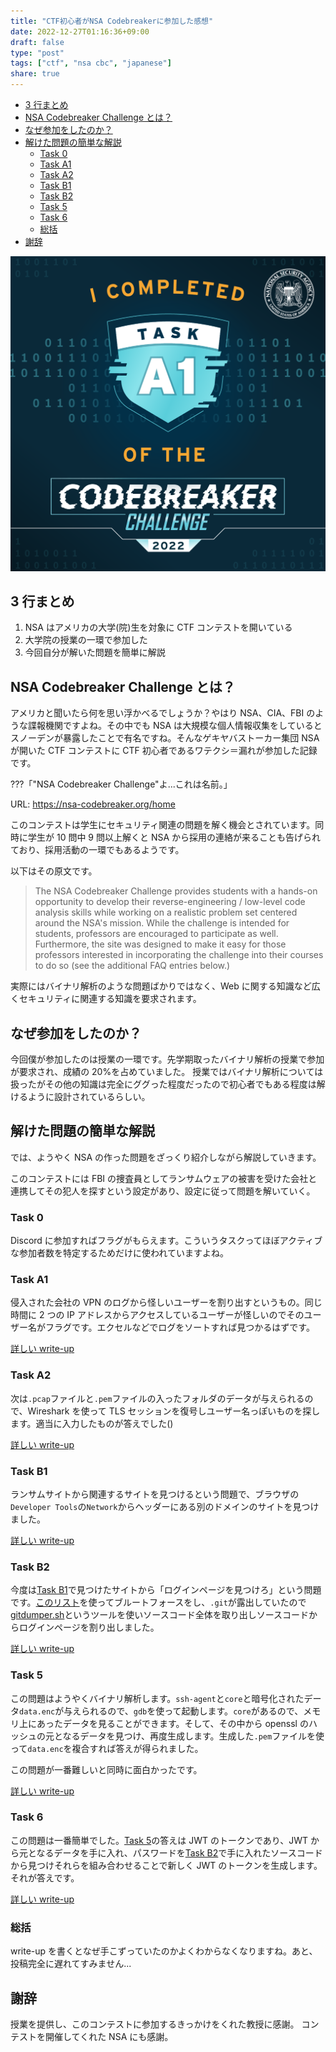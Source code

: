 ```yaml
---
title: "CTF初心者がNSA Codebreakerに参加した感想"
date: 2022-12-27T01:16:36+09:00
draft: false
type: "post"
tags: ["ctf", "nsa cbc", "japanese"]
share: true
---
```


- [3 行まとめ](#3行まとめ)
- [NSA Codebreaker Challenge とは？](#nsa-codebreaker-challenge-とは)
- [なぜ参加をしたのか？](#なぜ参加をしたのか)
- [解けた問題の簡単な解説](#解けた問題の簡単な解説)
  - [Task 0](#task-0)
  - [Task A1](#task-a1)
  - [Task A2](#task-a2)
  - [Task B1](#task-b1)
  - [Task B2](#task-b2)
  - [Task 5](#task-5)
  - [Task 6](#task-6)
  - [総括](#総括)
- [謝辞](#謝辞)

![badge](/images/badgea1.png)

## 3 行まとめ

1. NSA はアメリカの大学(院)生を対象に CTF コンテストを開いている
2. 大学院の授業の一環で参加した
3. 今回自分が解いた問題を簡単に解説

## NSA Codebreaker Challenge とは？

アメリカと聞いたら何を思い浮かべるでしょうか？やはり NSA、CIA、FBI のような諜報機関ですよね。その中でも NSA は大規模な個人情報収集をしているとスノーデンが暴露したことで有名ですね。そんなゲキヤバストーカー集団 NSA が開いた CTF コンテストに CTF 初心者であるワテクシ＝漏れが参加した記録です。

???「"NSA Codebreaker Challenge"よ...これは名前。」

URL: <https://nsa-codebreaker.org/home>

このコンテストは学生にセキュリティ関連の問題を解く機会とされています。同時に学生が 10 問中 9 問以上解くと NSA から採用の連絡が来ることも告げられており、採用活動の一環でもあるようです。

以下はその原文です。

> The NSA Codebreaker Challenge provides students with a hands-on opportunity to develop their reverse-engineering / low-level code analysis skills while working on a realistic problem set centered around the NSA's mission.
> While the challenge is intended for students, professors are encouraged to participate as well. Furthermore, the site was designed to make it easy for those professors interested in incorporating the challenge into their courses to do so (see the additional FAQ entries below.)

実際にはバイナリ解析のような問題ばかりではなく、Web に関する知識など広くセキュリティに関連する知識を要求されます。

## なぜ参加をしたのか？

今回僕が参加したのは授業の一環です。先学期取ったバイナリ解析の授業で参加が要求され、成績の 20%を占めていました。
授業ではバイナリ解析については扱ったがその他の知識は完全にググった程度だったので初心者でもある程度は解けるように設計されているらしい。

## 解けた問題の簡単な解説

では、ようやく NSA の作った問題をざっくり紹介しながら解説していきます。

このコンテストには FBI の捜査員としてランサムウェアの被害を受けた会社と連携してその犯人を探すという設定があり、設定に従って問題を解いていく。

### Task 0

Discord に参加すればフラグがもらえます。こういうタスクってほぼアクティブな参加者数を特定するためだけに使われていますよね。

### Task A1

侵入された会社の VPN のログから怪しいユーザーを割り出すというもの。同じ時間に 2 つの IP アドレスからアクセスしているユーザーが怪しいのでそのユーザー名がフラグです。エクセルなどでログをソートすれば見つかるはずです。

[詳しい write-up](https://github.com/diohabara/nsa-codebreaker-challenge2022/blob/main/a1.ipynb)

### Task A2

次は`.pcap`ファイルと`.pem`ファイルの入ったフォルダのデータが与えられるので、Wireshark を使って TLS セッションを復号しユーザー名っぽいものを探します。適当に入力したものが答えでした()

[詳しい write-up](https://github.com/diohabara/nsa-codebreaker-challenge2022/blob/main/a2.ipynb)

### Task B1

ランサムサイトから関連するサイトを見つけるという問題で、ブラウザの`Developer Tools`の`Network`からヘッダーにある別のドメインのサイトを見つけました。

[詳しい write-up](https://github.com/diohabara/nsa-codebreaker-challenge2022/blob/main/b1.ipynb)

### Task B2

今度は[Task B1](#task-b1)で見つけたサイトから「ログインページを見つけろ」という問題です。[このリスト](https://github.com/danielmiessler/SecLists/blob/master/Discovery/Web-Content/common.txt)を使ってブルートフォースをし、`.git`が露出していたので[gitdumper.sh](https://github.com/internetwache/GitTools/blob/master/Dumper/gitdumper.sh)というツールを使いソースコード全体を取り出しソースコードからログインページを割り出しました。

[詳しい write-up](https://github.com/diohabara/nsa-codebreaker-challenge2022/blob/main/b2.ipynb)

### Task 5

この問題はようやくバイナリ解析します。`ssh-agent`と`core`と暗号化されたデータ`data.enc`が与えられるので、`gdb`を使って起動します。`core`があるので、メモリ上にあったデータを見ることができます。そして、その中から openssl のハッシュの元となるデータを見つけ、再度生成します。生成した`.pem`ファイルを使って`data.enc`を複合すれば答えが得られました。

この問題が一番難しいと同時に面白かったです。

[詳しい write-up](https://github.com/diohabara/nsa-codebreaker-challenge2022/blob/main/task5.ipynb)

### Task 6

この問題は一番簡単でした。[Task 5](#task-5)の答えは JWT のトークンであり、JWT から元となるデータを手に入れ、パスワードを[Task B2](#task-b2)で手に入れたソースコードから見つけそれらを組み合わせることで新しく JWT のトークンを生成します。それが答えです。

[詳しい write-up](https://github.com/diohabara/nsa-codebreaker-challenge2022/blob/main/task6.ipynb)

### 総括

write-up を書くとなぜ手こずっていたのかよくわからなくなりますね。あと、投稿完全に遅れてすみません...

## 謝辞

授業を提供し、このコンテストに参加するきっかけをくれた教授に感謝。
コンテストを開催してくれた NSA にも感謝。
